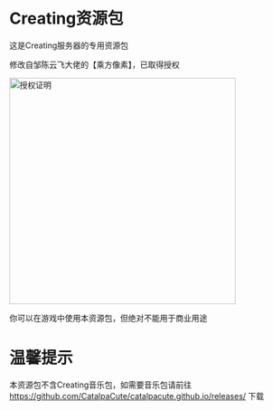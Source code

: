 # Creating资源包

这是Creating服务器的专用资源包

修改自邹陈云飞大佬的【乘方像素】，已取得授权

<img src="https://github.com/linyushu520/CreatingResource/raw/main/%E6%8E%88%E6%9D%83%E8%AF%81%E6%98%8E.jpg" alt="授权证明" width="400"/></a>

你可以在游戏中使用本资源包，但绝对不能用于商业用途

# 温馨提示

本资源包不含Creating音乐包，如需要音乐包请前往 https://github.com/CatalpaCute/catalpacute.github.io/releases/ 下载
